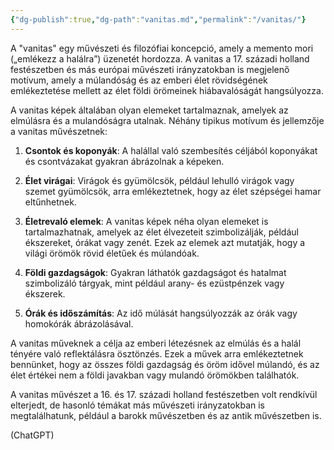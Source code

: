 ```yaml
---
{"dg-publish":true,"dg-path":"vanitas.md","permalink":"/vanitas/"}
---
```


A "vanitas" egy művészeti és filozófiai koncepció, amely a memento mori („emlékezz a halálra”) üzenetét hordozza. A vanitas a 17. századi holland festészetben és más európai művészeti irányzatokban is megjelenő motívum, amely a múlandóság és az emberi élet rövidségének emlékeztetése mellett az élet földi örömeinek hiábavalóságát hangsúlyozza.

A vanitas képek általában olyan elemeket tartalmaznak, amelyek az elmúlásra és a mulandóságra utalnak. Néhány tipikus motívum és jellemzője a vanitas művészetnek:

1. **Csontok és koponyák**: A halállal való szembesítés céljából koponyákat és csontvázakat gyakran ábrázolnak a képeken.
    
2. **Élet virágai**: Virágok és gyümölcsök, például lehulló virágok vagy szemet gyümölcsök, arra emlékeztetnek, hogy az élet szépségei hamar eltűnhetnek.
    
3. **Életrevaló elemek**: A vanitas képek néha olyan elemeket is tartalmazhatnak, amelyek az élet élvezeteit szimbolizálják, például ékszereket, órákat vagy zenét. Ezek az elemek azt mutatják, hogy a világi örömök rövid életűek és múlandóak.
    
4. **Földi gazdagságok**: Gyakran láthatók gazdagságot és hatalmat szimbolizáló tárgyak, mint például arany- és ezüstpénzek vagy ékszerek.
    
5. **Órák és időszámítás**: Az idő múlását hangsúlyozzák az órák vagy homokórák ábrázolásával.
    

A vanitas műveknek a célja az emberi létezésnek az elmúlás és a halál tényére való reflektálásra ösztönzés. Ezek a művek arra emlékeztetnek bennünket, hogy az összes földi gazdagság és öröm idővel múlandó, és az élet értékei nem a földi javakban vagy mulandó örömökben találhatók.

A vanitas művészet a 16. és 17. századi holland festészetben volt rendkívül elterjedt, de hasonló témákat más művészeti irányzatokban is megtalálhatunk, például a barokk művészetben és az antik művészetben is.

(ChatGPT)